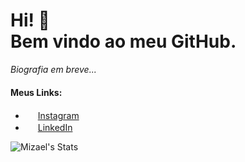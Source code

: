 # Hi! 👋<br>Bem vindo ao meu GitHub.

_Biografia em breve..._

#### Meus Links:
* <img src="https://img.ibxk.com.br/2016/05/11/11151741216246.jpg" width="16"> [Instagram][meu-insta]
* <img src="https://user-images.githubusercontent.com/30157522/87161827-6cd77380-c29b-11ea-902a-725eeed60745.png" width="16"> [LinkedIn][meu-in]

[meu-insta]: https://www.instagram.com/mizael.br/
[meu-in]: https://www.linkedin.com/in/mizael-silva-2b92b015b/

![Mizael's Stats](https://github-readme-stats.vercel.app/api?username=mizaelc&theme=chartreuse-dark&show_icons=true)


<!--
**mizaelc/mizaelc** is a ✨ _special_ ✨ repository because its `README.md` (this file) appears on your GitHub profile.

Here are some ideas to get you started:

- 🔭 I’m currently working on ...
- 🌱 I’m currently learning ...
- 👯 I’m looking to collaborate on ...
- 🤔 I’m looking for help with ...
- 💬 Ask me about ...
- 📫 How to reach me: ...
- 😄 Pronouns: ...
- ⚡ Fun fact: ...
![myWeb Card](https://github-readme-stats.vercel.app/api/pin/?username=mizaelc&repo=myPython&theme=nord)
-->
